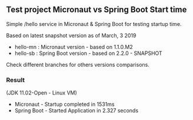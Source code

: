 ## Test project Micronaut vs Spring Boot Start time


Simple /hello service in Micronaut & Spring Boot for testing startup time.

Based on latest snapshot version as of March, 3 2019

 - hello-mn : Micronaut version - based on 1.1.0.M2
 - hello-sb : Spring Boot version - based on 2.2.0 - SNAPSHOT

Check different branches for others versions comparisons.

### Result
(JDK 11.02-Open - Linux VM)
 - Micronaut - Startup completed in 1531ms
 - Spring Boot - Started Application in 2.327 seconds

